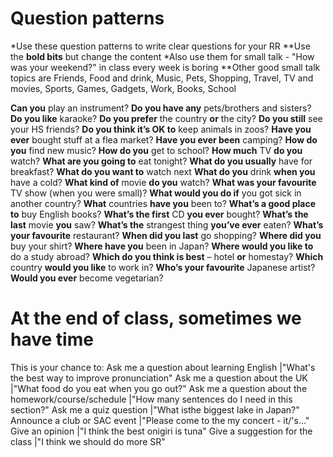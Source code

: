# Question patterns
*Use these question patterns to write clear questions for your RR
**Use the __bold bits__ but change the content
*Also use them for small talk - "How was your weekend?" in class every week is boring
**Other good small talk topics are Friends, Food and drink, Music, Pets, Shopping, Travel, TV and movies, Sports, Games, Gadgets, Work, Books, School

__Can you__ play an instrument?
__Do you have any__ pets/brothers and sisters?
__Do you like__ karaoke?
__Do you prefer__ the country __or__ the city?
__Do you still__ see your HS friends?
__Do you think it’s OK to__ keep animals in zoos?
__Have you ever__ bought stuff at a flea market?
__Have you ever been__ camping?
__How do you__ find new music? __How do you__ get to school?
__How much__ TV __do you__ watch?
__What are you going to__ eat tonight?
__What do you usually__ have for breakfast?
__What do you want to__ watch next
__What do you__ drink __when you__ have a cold?
__What kind of__ movie __do you__ watch?
__What was your favourite__ TV show   (when you were small)?
__What would you do if__ you got sick in another country?
__What__ countries __have you__ been to?
__What’s a good place to__ buy English books?
__What’s the first__ CD __you ever__ bought?
__What’s the last__ movie __you__ saw?
__What’s the__ strangest thing __you’ve ever__ eaten?
__What’s your favourite__ restaurant?
__When did you last__ go shopping?
__Where did you__ buy your shirt?
__Where have you__ been in Japan?
__Where would you like to__  do a study abroad?
__Which do you think is best__ – hotel __or__ homestay?
__Which__ country __would you like__ to work in?
__Who’s your favourite__ Japanese artist?
__Would you ever__ become vegetarian?

# At the end of class, sometimes we have time
This is your chance to:
Ask me a question about learning English                |"What's the best way to improve pronunciation"
Ask me a question about the UK                          |"What food do you eat when you go out?"
Ask me a question about the homework/course/schedule    |"How many sentences do I need in this section?"
Ask me a quiz question                                  |"What isthe biggest lake in Japan?" 
Announce a club or SAC event                            |"Please come to the my concert - it/'s..."
Give an opinion                                         |"I think the best onigiri is tuna"
Give a suggestion for the class                         |"I think we should do more SR"
